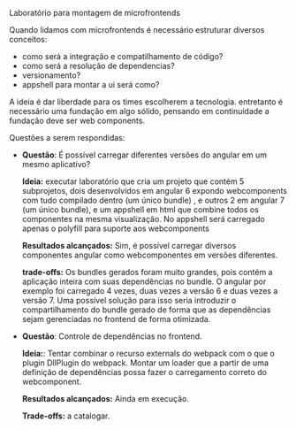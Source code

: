 Laboratório para montagem de microfrontends

Quando lidamos com microfrontends é necessário estruturar diversos conceitos:

* como será a integração e compatilhamento de código?
* como será a resolução de dependencias?
* versionamento?
* appshell para montar a ui será como?

A ideia é dar liberdade para os times escolherem a tecnologia. entretanto é necessário uma fundação em algo sólido, pensando em continuidade a fundação deve ser web components.


Questões a serem respondidas:

* **Questão**: É possível carregar diferentes versões do angular em um mesmo aplicativo?
  
  **Ideia:** executar laboratório que cria um projeto que contém 5 subprojetos, dois desenvolvidos em angular 6 expondo webcomponents com tudo compilado dentro (um único bundle) , e outros 2 em angular 7 (um único bundle), e um appshell em html que combine todos os componentes na mesma visualização. No appshell será carregado apenas o polyfill para suporte aos webcomponents

  **Resultados alcançados:** Sim, é possível carregar diversos componentes angular como webcomponentes em versões diferentes.

  **trade-offs:** Os bundles gerados foram muito grandes, pois contém a aplicação inteira com suas dependências no bundle. O angular por exemplo foi carregado 4 vezes, duas vezes a versão 6 e duas vezes a versão 7. Uma possível solução para isso seria introduzir o compartilhamento do bundle gerado de forma que as dependências sejam gerenciadas no frontend de forma otimizada.

* **Questão**: Controle de dependências no frontend.

  **Ideia:**: Tentar combinar o recurso externals do webpack com o que o plugin DllPlugin do webpack. Montar um loader que a partir de uma definição de dependências possa fazer o carregamento correto do webcomponent.

  **Resultados alcançados:** Ainda em execução.

  **Trade-offs:** a catalogar.




